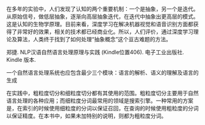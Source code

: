 在多年的实验中，人们发现了认知的两个重要机制：一个是抽象，另一个是迭代。从原始信号，做低层抽象，逐渐向高层抽象迭代，在迭代中抽象出更高层的模式。这是认知的生物学原理。目前来看，深度学习在解决机器视觉和语音识别方面都获得了非常好的效果，相关的技术都已经商业化。所以，人们评价，通过深度学习理论及算法，人类终于找到了如何处理“抽象概念”这个亘古难题的方法。

郑捷. NLP汉语自然语言处理原理与实践 (Kindle位置406). 电子工业出版社. Kindle 版本. 

一个自然语言处理系统也应包含最少三个模块：语言的解析、语义的理解及语言的生成

在实践中，粗粒度切分和细粒度切分都有其使用的范围。粗粒度切分主要用于自然语言处理的各种应用；而细粒度分词最常用的领域是搜索引擎。一种常用的方案是，在索引的时候使用细粒度的分词以保证召回，在查询的时候使用粗粒度的分词以保证精度。在本书中，如果未加特别的说明，则都为粗粒度分词。
